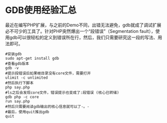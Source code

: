 # GDB使用经验汇总

最近在编写PHP扩展，与之前的Demo不同，出错无法避免，gdb就成了调试扩展必不可少的工具了。针对PHP突然爆出一个“段错误”（Segmentation fault），使用gdb可以很轻松的定义到错误所在行，然后，我们只需要研究这一段的写法、用法即可。

```shell
#安装gdb
sudo apt-get install gdb
#查看gdb版本
gdb -v
#提示段错误后如果根目录没有core文件，需要打开
ulimit -c unlimited
#然后执行下脚本
php say.php
#ls之后会发现core文件，错误提示也变成了:段错误 (核心已转储)
gdb php -c core
run say.php
#然后只需要阅读gdb输出的核心信息就可以了-。-
#最后，使用quit推出gdb
quit
```



[1.]: http://www.gnu.org/software/gdb/	"gdb官网"

